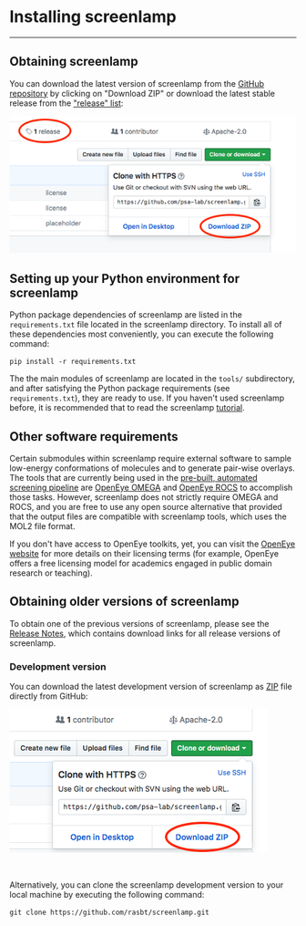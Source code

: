 # Installing screenlamp

---

## Obtaining screenlamp

You can download the latest version of screenlamp from the [GitHub repository](https://github.com/psa-lab/screenlamp) by clicking on "Download ZIP" or download the latest stable release from the ["release" list](https://github.com/psa-lab/screenlamp/releases):

[![](images/obtaining-screenlamp.png)](https://github.com/psa-lab/screenlamp)

## Setting up your Python environment for screenlamp

Python package dependencies of screenlamp are listed in the `requirements.txt` file located in the screenlamp directory. To install all of these dependencies most conveniently, you can execute the following command:

    pip install -r requirements.txt

The the main modules of screenlamp are located in the `tools/` subdirectory, and after satisfying the Python package requirements (see `requirements.txt`), they are ready to use. If you haven't used screenlamp before, it is recommended that to read the screenlamp [tutorial](user_guide/doc-overview.md).

## Other software requirements

Certain submodules within screenlamp require external software to sample low-energy conformations of molecules and to generate pair-wise overlays. The tools that are currently being used in the [pre-built, automated screening pipeline](user_guide/pipeline-tutorial-1/) are [OpenEye OMEGA](https://www.eyesopen.com/omega) and [OpenEye ROCS](https://www.eyesopen.com/rocs) to accomplish those tasks. However, screenlamp does not strictly require OMEGA and ROCS, and you are free to use any open source alternative that provided that the output files are compatible with screenlamp tools, which uses the MOL2 file format.

If you don't have access to OpenEye toolkits, yet, you can visit the [OpenEye website](https://www.eyesopen.com/licensing-philosophy) for more details on their licensing terms (for example, OpenEye offers a free licensing model for academics engaged in public domain research or teaching).

## Obtaining older versions of screenlamp

To obtain one of the previous versions of screenlamp, please see the [Release Notes](changelog), which contains download links for all release versions of screenlamp.

### Development version

You can download the latest development version of screenlamp as [ZIP](https://github.com/rasbt/screenlamp/archive/master.zip) file directly from GitHub:

[![](images/obtaining-screenlamp-2.png)](https://github.com/psa-lab/screenlamp)

<br>

Alternatively, you can clone the screenlamp development version to your local machine by executing the following command:

    git clone https://github.com/rasbt/screenlamp.git
